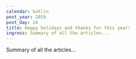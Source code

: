 ```yaml
---
calendar: kotlin
post_year: 2019
post_day: 24
title: Happy holidays and thanks for this year!
ingress: Summary of all the articles...
---
```

Summary of all the articles...
